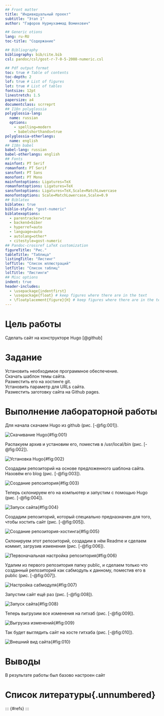 ```yaml
---
## Front matter
title: "Индивидуальный проект"
subtitle: "Этап 1"
author: "Гафоров Нурмухаммад Вомикович"

## Generic otions
lang: ru-RU
toc-title: "Содержание"

## Bibliography
bibliography: bib/cite.bib
csl: pandoc/csl/gost-r-7-0-5-2008-numeric.csl

## Pdf output format
toc: true # Table of contents
toc-depth: 2
lof: true # List of figures
lot: true # List of tables
fontsize: 12pt
linestretch: 1.5
papersize: a4
documentclass: scrreprt
## I18n polyglossia
polyglossia-lang:
  name: russian
  options:
	- spelling=modern
	- babelshorthands=true
polyglossia-otherlangs:
  name: english
## I18n babel
babel-lang: russian
babel-otherlangs: english
## Fonts
mainfont: PT Serif
romanfont: PT Serif
sansfont: PT Sans
monofont: PT Mono
mainfontoptions: Ligatures=TeX
romanfontoptions: Ligatures=TeX
sansfontoptions: Ligatures=TeX,Scale=MatchLowercase
monofontoptions: Scale=MatchLowercase,Scale=0.9
## Biblatex
biblatex: true
biblio-style: "gost-numeric"
biblatexoptions:
  - parentracker=true
  - backend=biber
  - hyperref=auto
  - language=auto
  - autolang=other*
  - citestyle=gost-numeric
## Pandoc-crossref LaTeX customization
figureTitle: "Рис."
tableTitle: "Таблица"
listingTitle: "Листинг"
lofTitle: "Список иллюстраций"
lotTitle: "Список таблиц"
lolTitle: "Листинги"
## Misc options
indent: true
header-includes:
  - \usepackage{indentfirst}
  - \usepackage{float} # keep figures where there are in the text
  - \floatplacement{figure}{H} # keep figures where there are in the text
---
```


# Цель работы

Сделать сайт на конструкторе Hugo [@github]

# Задание

Установить необходимое программное обеспечение.  
Скачать шаблон темы сайта.  
Разместить его на хостинге git.  
Установить параметр для URLs сайта.  
Разместить заготовку сайта на Github pages.  

# Выполнение лабораторной работы

Для начала скачаем Hugo из github (рис. [-@fig:001]).

![Скачивание Hugo](image/1.jpg){#fig:001}

Распакуем архив и установим его, поместив в /usr/local/bin (рис. [-@fig:002]).

![Установка Hugo](image/2.jpg){#fig:002}

Создадим репозиторий на основе предложенного шаблона сайта. Назовём его blog (рис. [-@fig:003]).

![Создание репозитория](image/3.jpg){#fig:003}

Теперь склонируем его на компьютер и запустим с помощью Hugo (рис. [-@fig:004]).

![Запуск сайта](image/4.jpg){#fig:004}

Создадим репозиторий, который специально предназначен для того, чтобы хостить сайт (рис. [-@fig:005]).

![Создание репозитория-хостинга](image/5.jpg){#fig:005}

Склонируем этот репозиторий, создадим в нём Readme и сделаем коммит, загрузив изменения (рис. [-@fig:006]).

![Первоначальная настройка репозитория](image/6.jpg){#fig:006}

Удалим из первого репозитория папку public, и сделаем только что созданный репозиторий как сабмодуль к данному, поместив его в public (рис. [-@fig:007]).

![Настройка сабмодуля](image/7.jpg){#fig:007}

Запустим сайт ещё раз (рис. [-@fig:008]).

![Запуск сайта](image/8.jpg){#fig:008}

Теперь выгрузим все изменения на гитхаб (рис. [-@fig:009]).

![Выгрузка изменений](image/9.jpg){#fig:009}

Так будет выглядить сайт на хосте гитхаба (рис. [-@fig:010]).

![Внешний вид сайта](image/10.jpg){#fig:010}

# Выводы

В результате работы был базово настроен сайт

# Список литературы{.unnumbered}

::: {#refs}
:::
